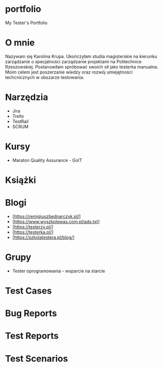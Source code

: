 # portfolio
My Tester's Portfolio

# O mnie
Nazywam się Karolina Krupa. Ukończyłam studia magisterskie na kierunku zarządzanie o specjalności zarządzanie projektami na Politechnice Rzeszowskiej. 
Postanowiłam spróbować swoich sił jako testerka manualna. Moim celem jest poszerzanie wiedzy oraz rozwój umiejętności techcnicznych w obszarze testowania. 

# Narzędzia
* Jira
* Trello
* TestRail
* SCRUM

# Kursy
* Maraton Quality Assurance - GoIT

# Książki

# Blogi
* [https://remigiuszbednarczyk.pl/]
* [https://www.wyszkolewas.com.pl/ads.txt]
* [https://testerzy.pl/]
* [https://testerka.pl/]
* [https://szkolatestera.pl/blog/]

# Grupy
* Tester oprogramowania - wsparcie na starcie

# Test Cases

# Bug Reports

# Test Reports

# Test Scenarios
